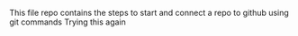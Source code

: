 This file repo contains the steps to start and connect a repo to github using git commands
Trying this again
